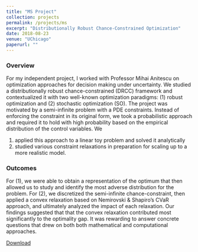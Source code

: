 ```yaml
---
title: "MS Project"
collection: projects
permalink: /projects/ms
excerpt: "Distributionally Robust Chance-Constrained Optimization"
date: 2018-08-23
venue: "UChicago"
paperurl: ""
---
```

### Overview
For my independent project, I worked with Professor Mihai Anitescu on optimization approaches for decision making under uncertainty.
We studied a distributionally robust chance-constrained (DRCC) framework and contextualized it with two well-known optimization paradigms: (1) robust optimization and (2) stochastic optimization (SO).
The project was motivated by a semi-infinite problem with a PDE constraints.
Instead of enforcing the constraint in its original form, we took a probabilistic approach and required it to hold with high probability based on the empirical distribution of the control variables.
We
 1. applied this approach to a linear toy problem and solved it analytically
 2. studied various constraint relaxations in preparation for scaling up to a more realistic model.

### Outcomes
For (1), we were able to obtain a representation of the optimum that then allowed us to study and identify the most adverse distribution for the problem.
For (2), we discretized the semi-infinite chance-constraint, then applied a convex relaxation based on Nemirovski & Shapiro’s CVaR approach, and ultimately analyzed the impact of each relaxation.
Our findings suggested that that the convex relaxation contributed most significantly to the optimality gap. It was rewarding to answer concrete questions that drew on both both mathematical and computational approaches.

[Download](https://jacob-roth.github.io/files/mspaper.pdf)
